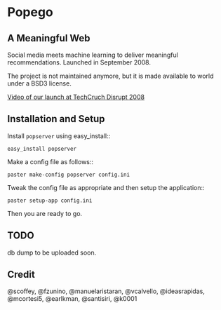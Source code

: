 # Popego
## A Meaningful Web
Social media meets machine learning to deliver meaningful recommendations. Launched in September 2008.

The project is not maintained anymore, but it is made available to world under a BSD3 license.

[Video of our launch at TechCruch Disrupt 2008](https://www.youtube.com/watch?v=aC01-egcNCE)

## Installation and Setup

Install ``popserver`` using easy_install::

    easy_install popserver

Make a config file as follows::

    paster make-config popserver config.ini

Tweak the config file as appropriate and then setup the application::

    paster setup-app config.ini

Then you are ready to go.

## TODO

db dump to be uploaded soon.

## Credit

@scoffey, @fzunino, @manuelaristaran, @vcalvello, @ideasrapidas, @mcortesi5, @earlkman, @santisiri, @k0001
